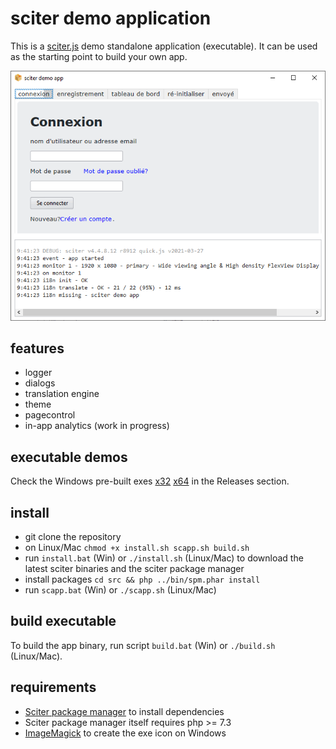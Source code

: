 # sciter demo application

This is a [sciter.js](https://sciter.com/) demo standalone application (executable).
It can be used as the starting point to build your own app.

![sciter demo app screenshot](screenshot.png)

## features

- logger
- dialogs
- translation engine
- theme
- pagecontrol
- in-app analytics (work in progress)

## executable demos

Check the Windows pre-built exes [x32](https://github.com/8ctopus/sciter-demo-app/releases/download/1.0.1/demo-x32.exe)
[x64](https://github.com/8ctopus/sciter-demo-app/releases/download/1.0.1/demo-x64.exe) in the Releases section.

## install

- git clone the repository
- on Linux/Mac `chmod +x install.sh scapp.sh build.sh`
- run `install.bat` (Win) or `./install.sh` (Linux/Mac) to download the latest sciter binaries and the sciter package manager
- install packages `cd src && php ../bin/spm.phar install`
- run `scapp.bat` (Win) or `./scapp.sh` (Linux/Mac)

## build executable

To build the app binary, run script `build.bat` (Win) or `./build.sh` (Linux/Mac).

## requirements

- [Sciter package manager](https://github.com/8ctopus/sciter-package-manager) to install dependencies
- Sciter package manager itself requires php >= 7.3
- [ImageMagick](https://imagemagick.org/) to create the exe icon on Windows
